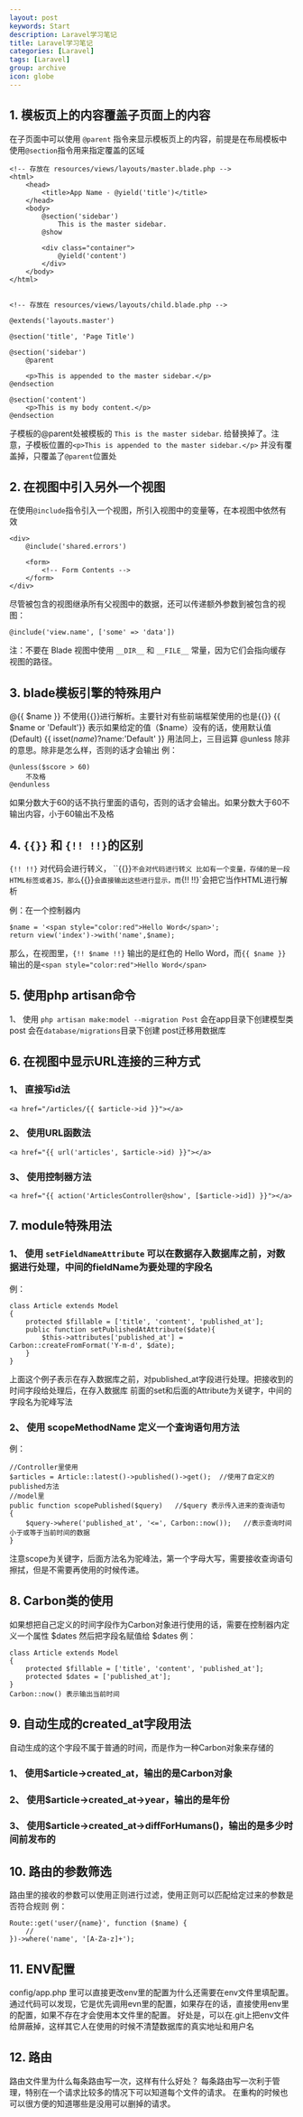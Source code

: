 ```yaml
---
layout: post
keywords: Start
description: Laravel学习笔记
title: Laravel学习笔记
categories: [Laravel]
tags: [Laravel]
group: archive
icon: globe
---
```





## 1. 模板页上的内容覆盖子页面上的内容
在子页面中可以使用 `@parent` 指令来显示模板页上的内容，前提是在布局模板中使用`@section`指令用来指定覆盖的区域


    <!-- 存放在 resources/views/layouts/master.blade.php -->
    <html>
        <head>
            <title>App Name - @yield('title')</title>
        </head>
        <body>
            @section('sidebar')
                This is the master sidebar.
            @show

            <div class="container">
                @yield('content')
            </div>
        </body>
    </html>


    <!-- 存放在 resources/views/layouts/child.blade.php -->

    @extends('layouts.master')

    @section('title', 'Page Title')

    @section('sidebar')
        @parent

        <p>This is appended to the master sidebar.</p>
    @endsection

    @section('content')
        <p>This is my body content.</p>
    @endsection


子模板的@parent处被模板的 `This is the master sidebar`.  给替换掉了。注意，子模板位置的`<p>This is appended to the master sidebar.</p>`
并没有覆盖掉，只覆盖了`@parent`位置处


## 2. 在视图中引入另外一个视图
在使用`@include`指令引入一个视图，所引入视图中的变量等，在本视图中依然有效

    <div>
        @include('shared.errors')

        <form>
            <!-- Form Contents -->
        </form>
    </div>

尽管被包含的视图继承所有父视图中的数据，还可以传递额外参数到被包含的视图：

    @include('view.name', ['some' => 'data'])

注：不要在 Blade 视图中使用 `__DIR__` 和 `__FILE__` 常量，因为它们会指向缓存视图的路径。


## 3. blade模板引擎的特殊用户
@{{ $name }} 不使用{{}}进行解析。主要针对有些前端框架使用的也是{{}}
{{ $name or 'Default'}}  表示如果给定的值（$name）没有的话，使用默认值(Default)
{{ isset($name)?$name:'Default' }} 用法同上，三目运算
@unless 除非的意思。除非是怎么样，否则的话才会输出
    例：
    
    @unless($score > 60)
        不及格
    @endunless
如果分数大于60的话不执行里面的语句，否则的话才会输出。如果分数大于60不输出内容，小于60输出不及格



## 4. `{{}}` 和 `{!! !!}`的区别
`{!! !!}` 对代码会进行转义， ``{{}}`不会对代码进行转义
比如有一个变量，存储的是一段HTML标签或者JS，那么`{{}}`会直接输出这些进行显示，而`{!! !!}`会把它当作HTML进行解析

例：在一个控制器内

    $name = '<span style="color:red">Hello Word</span>';
    return view('index')->with('name',$name);

那么，在视图里，`{!! $name !!}` 输出的是红色的 Hello Word，而`{{ $name }}`输出的是`<span style="color:red">Hello Word</span>`


## 5. 使用php artisan命令
1、 使用 `php artisan make:model --migration Post`
会在app目录下创建模型类 post
会在`database/migrations`目录下创建 post迁移用数据库


## 6. 在视图中显示URL连接的三种方式
### 1、 直接写id法
    <a href="/articles/{{ $article->id }}"></a>
### 2、 使用URL函数法
    <a href="{{ url('articles', $article->id) }}"></a>
### 3、 使用控制器方法
    <a href="{{ action('ArticlesController@show', [$article->id]) }}"></a>


## 7. module特殊用法
###  1、 使用 `setFieldNameAttribute` 可以在数据存入数据库之前，对数据进行处理，中间的fieldName为要处理的字段名
例：

    class Article extends Model
    {
        protected $fillable = ['title', 'content', 'published_at'];
        public function setPublishedAtAttribute($date){
            $this->attributes['published_at'] = Carbon::createFromFormat('Y-m-d', $date);
        }
    }
上面这个例子表示在存入数据库之前，对published_at字段进行处理。把接收到的时间字段给处理后，在存入数据库
前面的set和后面的Attribute为关键字，中间的字段名为驼峰写法

### 2、 使用 scopeMethodName 定义一个查询语句用方法
例：

    //Controller里使用
    $articles = Article::latest()->published()->get();  //使用了自定义的published方法
    //model里
    public function scopePublished($query)   //$query 表示传入进来的查询语句
    {
        $query->where('published_at', '<=', Carbon::now());   //表示查询时间小于或等于当前时间的数据
    }

注意scope为关键字，后面方法名为驼峰法，第一个字母大写，需要接收查询语句擦拭，但是不需要再使用的时候传递。


## 8. Carbon类的使用
如果想把自己定义的时间字段作为Carbon对象进行使用的话，需要在控制器内定义一个属性 $dates
然后把字段名赋值给 $dates
例：

    class Article extends Model
    {
        protected $fillable = ['title', 'content', 'published_at'];
        protected $dates = ['published_at'];
    }
    Carbon::now() 表示输出当前时间


## 9. 自动生成的created_at字段用法
自动生成的这个字段不属于普通的时间，而是作为一种Carbon对象来存储的
### 1、 使用$article->created_at，输出的是Carbon对象
### 2、 使用$article->created_at->year，输出的是年份
### 3、 使用$article->created_at->diffForHumans()，输出的是多少时间前发布的



## 10. 路由的参数筛选
路由里的接收的参数可以使用正则进行过滤，使用正则可以匹配给定过来的参数是否符合规则
例：

    Route::get('user/{name}', function ($name) {
        //
    })->where('name', '[A-Za-z]+');


## 11. ENV配置
config/app.php 里可以直接更改env里的配置为什么还需要在env文件里填配置。
通过代码可以发现，它是优先调用evn里的配置，如果存在的话，直接使用env里的配置，如果不存在才会使用本文件里的配置。
好处是，可以在.git上把env文件给屏蔽掉，这样其它人在使用的时候不清楚数据库的真实地址和用户名


## 12. 路由
路由文件里为什么每条路由写一次，这样有什么好处？
每条路由写一次利于管理，特别在一个请求比较多的情况下可以知道每个文件的请求。
在重构的时候也可以很方便的知道哪些是没用可以删掉的请求。